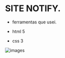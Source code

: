 # SITE NOTIFY.

- ferramentas que usei.

- html 5
- css 3
 
 
 ![images](https://user-images.githubusercontent.com/52475393/61990002-7de98f00-b00e-11e9-835d-e4ca26b193c7.jpeg)


